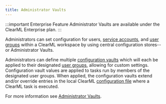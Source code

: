 ```yaml
---
title: Administrator Vaults
---
```


:::important Enterprise Feature
Administrator Vaults are available under the ClearML Enterprise plan.
:::

Administrators can set configuration for users, [service accounts](../webapp/webapp_profile.md#service-accounts), 
and [user groups](../webapp/webapp_profile.md#user-groups) within a ClearML workspace by using central configuration 
stores--or Administrator Vaults.

Administrators can define multiple [configuration vaults](../webapp/webapp_profile.md#configuration-vault) which will 
each be applied to their designated [user groups](../webapp/webapp_profile.md#user-groups), allowing for custom settings. 
Configuration vault values are applied to tasks run by members of the designated user groups. When applied, the configuration 
vaults extend and/or override entries in the local ClearML [configuration file](../configs/clearml_conf.md)
where a ClearML task is executed.

For more information see [Administrator Vaults](../webapp/webapp_profile.md#administrator-vaults).

